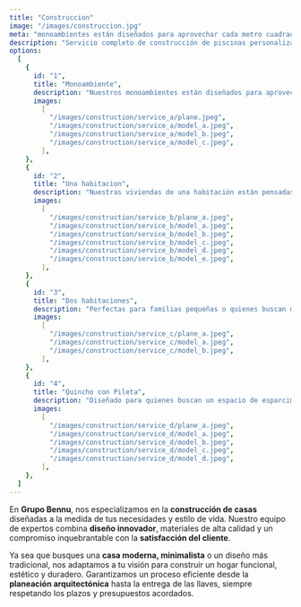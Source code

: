 ```yaml
---
title: "Construccion"
image: "/images/construccion.jpg"
meta: "monoambientes están diseñados para aprovechar cada metro cuadrado de manera inteligente"
description: "Servicio completo de construcción de piscinas personalizadas, adaptadas a tus necesidades y espacio. Argentina"
options:
  [
    {
      id: "1",
      title: "Monoambiente",
      description: "Nuestros monoambientes están diseñados para aprovechar cada metro cuadrado de manera inteligente, integrando elementos como cocinas compactas, espacios multifuncionales y acabados de alta calidad. Ideales para quienes buscan una vivienda práctica, económica y estética, ofrecemos proyectos llave en mano que garantizan eficiencia y rapidez en la entrega.",
      images:
        [
          "/images/construction/service_a/plane.jpeg",
          "/images/construction/service_a/model_a.jpeg",
          "/images/construction/service_a/model_b.jpeg",
          "/images/construction/service_a/model_c.jpeg",
        ],
    },
    {
      id: "2",
      title: "Una habitacion",
      description: "Nuestras viviendas de una habitación están pensadas para quienes buscan un equilibrio entre espacio y funcionalidad. Incluyen dormitorios cómodos, áreas sociales prácticas y cocinas modernas con acabados personalizados. Este servicio es ideal para personas o parejas que desean un hogar acogedor, eficiente y diseñado a medida.",
      images:
        [
          "/images/construction/service_b/plane_a.jpeg",
          "/images/construction/service_b/model_a.jpeg",
          "/images/construction/service_b/model_b.jpeg",
          "/images/construction/service_b/model_c.jpeg",
          "/images/construction/service_b/model_d.jpeg",
          "/images/construction/service_b/model_e.jpeg",
        ],
    },
    {
      id: "3",
      title: "Dos habitaciones",
      description: "Perfectas para familias pequeñas o quienes buscan mayor espacio, nuestras casas de dos habitaciones incluyen diseño moderno, distribución funcional y acabados de alta calidad. Ofrecemos áreas sociales amplias, dormitorios confortables y cocinas completamente equipadas, garantizando comodidad y estilo en cada proyecto.",
      images:
        [
          "/images/construction/service_c/plane_a.jpeg",
          "/images/construction/service_c/model_a.jpeg",
          "/images/construction/service_c/model_b.jpeg",
        ],
    },
    {
      id: "4",
      title: "Quincho con Pileta",
      description: "Diseñado para quienes buscan un espacio de esparcimiento, comodidad y estilo en el hogar. Con una estructura moderna y funcional, este quincho cuenta con un diseño abierto que invita a disfrutar de reuniones al aire libre, todo mientras se está rodeado de un ambiente cálido y acogedor.",
      images:
        [
          "/images/construction/service_d/plane_a.jpeg",
          "/images/construction/service_d/model_a.jpeg",
          "/images/construction/service_d/model_b.jpeg",
          "/images/construction/service_d/model_c.jpeg",
          "/images/construction/service_d/model_d.jpeg",
        ],
    },
  ]
---
```


En **Grupo Bennu**, nos especializamos en la **construcción de casas** diseñadas a la medida de tus necesidades y estilo de vida. Nuestro equipo de expertos combina **diseño innovador**, materiales de alta calidad y un compromiso inquebrantable con la **satisfacción del cliente**.

Ya sea que busques una **casa moderna, minimalista** o un diseño más tradicional, nos adaptamos a tu visión para construir un hogar funcional, estético y duradero. Garantizamos un proceso eficiente desde la **planeación arquitectónica** hasta la entrega de las llaves, siempre respetando los plazos y presupuestos acordados.
